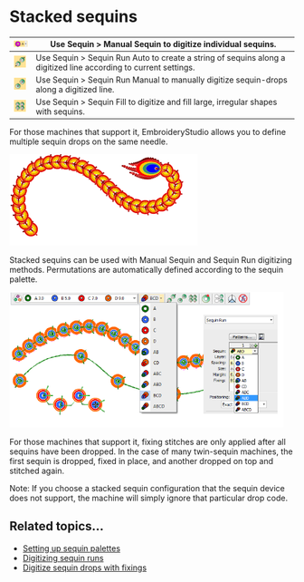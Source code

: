 # Stacked sequins

| ![ManualSequin.png](assets/ManualSequin.png)                 | Use Sequin > Manual Sequin to digitize individual sequins.                                                       |
| ------------------------------------------------------------ | ---------------------------------------------------------------------------------------------------------------- |
| ![SequinRunAuto00067.png](assets/SequinRunAuto00067.png)     | Use Sequin > Sequin Run Auto to create a string of sequins along a digitized line according to current settings. |
| ![SequinRunManual00068.png](assets/SequinRunManual00068.png) | Use Sequin > Sequin Run Manual to manually digitize sequin-drops along a digitized line.                         |
| ![SequinFill.png](assets/SequinFill.png)                     | Use Sequin > Sequin Fill to digitize and fill large, irregular shapes with sequins.                              |

For those machines that support it, EmbroideryStudio allows you to define multiple sequin drops on the same needle.

![StackedSequins.png](assets/StackedSequins.png)

Stacked sequins can be used with Manual Sequin and Sequin Run digitizing methods. Permutations are automatically defined according to the sequin palette.

![StackedSequinsDroplists.png](assets/StackedSequinsDroplists.png)

For those machines that support it, fixing stitches are only applied after all sequins have been dropped. In the case of many twin-sequin machines, the first sequin is dropped, fixed in place, and another dropped on top and stitched again.

Note: If you choose a stacked sequin configuration that the sequin device does not support, the machine will simply ignore that particular drop code.

## Related topics...

- [Setting up sequin palettes](Setting_up_sequin_palettes)
- [Digitizing sequin runs](Digitizing_sequin_runs)
- [Digitize sequin drops with fixings](../sequin_advanced/Digitize_sequin_drops_with_fixings)
